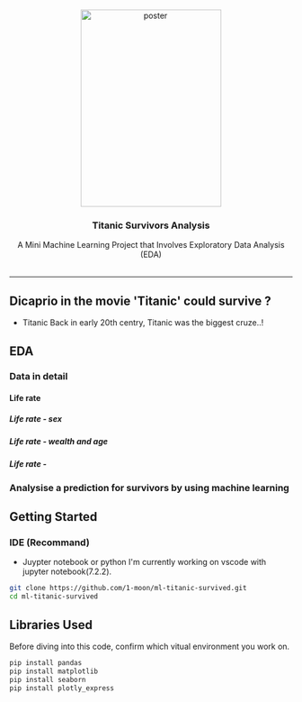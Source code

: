 <br />
<p align="center">
  <a href="https://github.com/1-moon/ml-titanic-survived">
    <img src="https://github.com/1-moon/ml-titanic-survived/poster.png" alt="poster" width="250" height="350">
  </a>

  <h3 align="center">Titanic Survivors Analysis</h3>

  <p align="center">
    A Mini Machine Learning Project that Involves Exploratory Data Analysis (EDA)    
    <br />
    <br />
  </p>
</p>

<hr>

  

## Dicaprio in the movie 'Titanic' could survive ? 

- Titanic
Back in early 20th centry, Titanic was the biggest cruze..!  



## EDA  
### Data in detail 

#### Life rate 
##### Life rate - sex
##### Life rate - wealth and age 
##### Life rate - 

### Analysise a prediction for survivors by using machine learning   

## Getting Started
### IDE (Recommand)  
- Juypter notebook or python 
I'm currently working on vscode with jupyter notebook(7.2.2).  


```bash 
git clone https://github.com/1-moon/ml-titanic-survived.git
cd ml-titanic-survived

```

## Libraries Used   
Before diving into this code, confirm which vitual environment you work on.

```bash 
pip install pandas
pip install matplotlib  
pip install seaborn 
pip install plotly_express 
```

